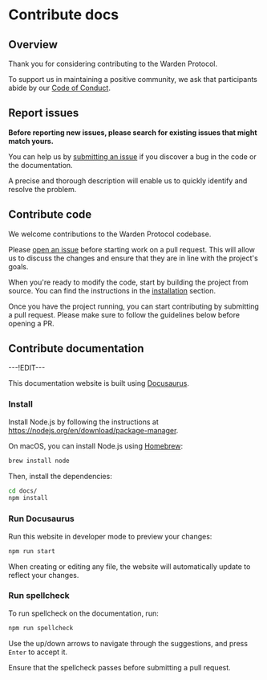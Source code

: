 ﻿# Contribute docs

## Overview

Thank you for considering contributing to the Warden Protocol.

To support us in maintaining a positive community, we ask that participants
abide by our [Code of
Conduct](https://github.com/warden-protocol/wardenprotocol/blob/main/CODE_OF_CONDUCT).

## Report issues

**Before reporting new issues, please search for existing issues that might
match yours.**

You can help us by [submitting an issue](https://github.com/warden-protocol/wardenprotocol/issues/new) if you
discover a bug in the code or the documentation.

A precise and thorough description will enable us to quickly identify and resolve the problem.

## Contribute code

We welcome contributions to the Warden Protocol codebase.

Please [open an issue](https://github.com/warden-protocol/wardenprotocol/issues/new) before starting work on a pull request. This will allow us to discuss the changes and ensure that they are in line with the project's goals.

When you're ready to modify the code, start by building the project from source. You can find the instructions in the [installation](../installation.md) section.

Once you have the project running, you can start contributing by submitting a pull request. Please make sure to follow the guidelines below before opening a PR.

## Contribute documentation

---!EDIT---

This documentation website is built using [Docusaurus](https://docusaurus.io).

### Install

Install Node.js by following the instructions at
https://nodejs.org/en/download/package-manager.

On macOS, you can install Node.js using [Homebrew](https://brew.sh):

```bash
brew install node
```

Then, install the dependencies:

```bash
cd docs/
npm install
```

### Run Docusaurus

Run this website in developer mode to preview your changes:

```bash
npm run start
```

When creating or editing any file, the website will automatically update to
reflect your changes.


### Run spellcheck

To run spellcheck on the documentation, run:

```bash
npm run spellcheck
```

Use the up/down arrows to navigate through the suggestions, and press `Enter`
to accept it.

Ensure that the spellcheck passes before submitting a pull request.


